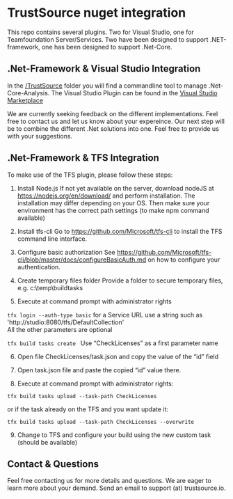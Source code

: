 # TrustSource nuget integration

This repo contains several plugins. Two for Visual Studio, one for Teamfoundation Server/Services. Two have been designed to support .NET-framework, one has been designed to support .Net-Core.

## .Net-Framework & Visual Studio Integration
In the [/TrustSource](https://github.com/eacg-gmbh/ecs-nuget/tree/master/TrustSource) folder you will find a commandline tool to manage .Net-Core-Analysis. The Visual Studio Plugin can be found in the [Visual Studio Marketplace](https://marketplace.visualstudio.com/items?itemName=TrustSource.vsp4dotnetcore)

We are currently seeking feedback on the different implementations. Feel free to contact us and let us know about your expereince. Our next step will be to combine the different .Net solutions into one. Feel free to provide us with your suggestions.

## .Net-Framework & TFS Integration

To make use of the TFS plugin, please follow these steps:

1.	Install Node.js
If not yet available on the server, download nodeJS at https://nodejs.org/en/download/ and perform installation. The installation may differ depending on your OS. Then make sure your environment has the correct path settings (to make npm command available)

2.	Install tfs-cli
Go to https://github.com/Microsoft/tfs-cli to install the TFS command line interface.

3.	Configure basic authorization
See https://github.com/Microsoft/tfs-cli/blob/master/docs/configureBasicAuth.md on how to configure your authentication.

4.	Create temporary files folder 
Provide a folder to secure temporary files, e.g. c:\temp\buildtasks

5.	Execute at command prompt with administrator rights

  `tfx login --auth-type basic`
  for a Service URL use a string such as 'http://studio:8080/tfs/DefaultCollection'  
  All the other parameters are optional

  `tfx build tasks create `
  Use “CheckLicenses” as a first parameter name

6.	Open file CheckLicenses/task.json and copy the value of the “id” field

7.	Open task.json file and paste the copied “id” value there.

8.	Execute at command prompt with administrator rights:

 ` tfx build tasks upload --task-path CheckLicenses `
 
 or if the task already on the TFS and you want update it:
 
 `tfx build tasks upload --task-path CheckLicenses --overwrite`
    
9.	Change to TFS and configure your build using the new custom task (should be available)

## Contact & Questions

Feel free contacting us for more details and questions. We are eager to learn more about your demand. Send an email to support (at) trustsource.io. 

